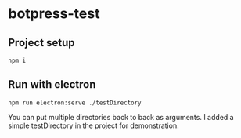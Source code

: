 # botpress-test

## Project setup
```
npm i
```

## Run with electron
```
npm run electron:serve ./testDirectory
```
You can put multiple directories back to back as arguments. I added a simple testDirectory in the project for demonstration.

